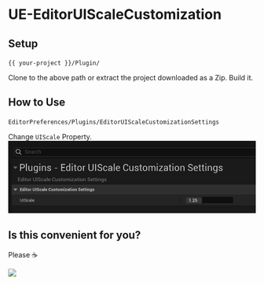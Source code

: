# UE-EditorUIScaleCustomization

## Setup

`{{ your-project }}/Plugin/`

Clone to the above path or extract the project downloaded as a Zip. Build it.

## How to Use

`EditorPreferences/Plugins/EditorUIScaleCustomizationSettings`

Change `UIScale` Property.
![image](Docs/use_00.png)

## Is this convenient for you?

Please ☕

<a href="https://www.buymeacoffee.com/KTA552"><img src="https://img.buymeacoffee.com/button-api/?text=Buy me a coffee&emoji=&slug=KTA552&button_colour=FFDD00&font_colour=000000&font_family=Lato&outline_colour=000000&coffee_colour=ffffff" /></a>